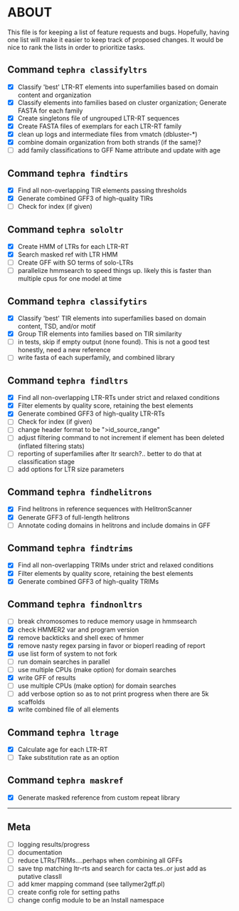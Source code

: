 # ABOUT

This file is for keeping a list of feature requests and bugs. Hopefully, having one list will make it easier to keep track of proposed changes. It would be nice to rank the lists in order to prioritize tasks. 

## Command `tephra classifyltrs`
 - [x] Classify 'best' LTR-RT elements into superfamilies based on domain content and organization
 - [x] Classify elements into families based on cluster organization; Generate FASTA for each family
 - [x] Create singletons file of ungrouped LTR-RT sequences
 - [x] Create FASTA files of exemplars for each LTR-RT family
 - [x] clean up logs and intermediate files from vmatch (dbluster-*)
 - [x] combine domain organization from both strands (if the same)?
 - [ ] add family classifications to GFF Name attribute and update with age

## Command `tephra findtirs`
 - [x] Find all non-overlapping TIR elements passing thresholds
 - [x] Generate combined GFF3 of high-quality TIRs
 - [ ] Check for index (if given)

## Command `tephra sololtr`
 - [x] Create HMM of LTRs for each LTR-RT
 - [x] Search masked ref with LTR HMM
 - [ ] Create GFF with SO terms of solo-LTRs
 - [ ] parallelize hmmsearch to speed things up. likely this is faster than multiple cpus for one model at time

## Command `tephra classifytirs`
 - [x] Classify 'best' TIR elements into superfamilies based on domain content, TSD, and/or motif
 - [x] Group TIR elements into families based on TIR similarity 
 - [ ] in tests, skip if empty output (none found). This is not a good test honestly, need a new reference
 - [ ] write fasta of each superfamily, and combined library

## Command `tephra findltrs` 
 - [x] Find all non-overlapping LTR-RTs under strict and relaxed conditions
 - [x] Filter elements by quality score, retaining the best elements
 - [x] Generate combined GFF3 of high-quality LTR-RTs
 - [ ] Check for index (if given)
 - [ ] change header format to be ">id_source_range"
 - [ ] adjust filtering command to not increment if element has been deleted (inflated filtering stats)
 - [ ] reporting of superfamilies after ltr search?.. better to do that at classification stage
 - [ ] add options for LTR size parameters

## Command `tephra findhelitrons`
 - [x] Find helitrons in reference sequences with HelitronScanner
 - [x] Generate GFF3 of full-length helitrons
 - [ ] Annotate coding domains in helitrons and include domains in GFF 

## Command `tephra findtrims`
 - [x] Find all non-overlapping TRIMs under strict and relaxed conditions
 - [x] Filter elements by quality score, retaining the best elements
 - [x] Generate combined GFF3 of high-quality TRIMs

## Command `tephra findnonltrs`
 - [ ] break chromosomes to reduce memory usage in hmmsearch
 - [x] check HMMER2 var and program version
 - [x] remove backticks and shell exec of hmmer
 - [x] remove nasty regex parsing in favor or bioperl reading of report
 - [x] use list form of system to not fork
 - [ ] run domain searches in parallel
 - [ ] use multiple CPUs (make option) for domain searches
 - [x] write GFF of results
 - [ ] use multiple CPUs (make option) for domain searches
 - [ ] add verbose option so as to not print progress when there are 5k scaffolds
 - [x] write combined file of all elements

## Command `tephra ltrage`
 - [x] Calculate age for each LTR-RT
 - [ ] Take substitution rate as an option

## Command `tephra maskref`
 - [x] Generate masked reference from custom repeat library 

*** 

## Meta
 - [ ] logging results/progress
 - [ ] documentation
 - [ ] reduce LTRs/TRIMs....perhaps when combining all GFFs
 - [ ] save tnp matching ltr-rts and search for cacta tes..or just add as putative classII
 - [ ] add kmer mapping command (see tallymer2gff.pl)
 - [ ] create config role for setting paths
 - [ ] change config module to be an Install namespace
